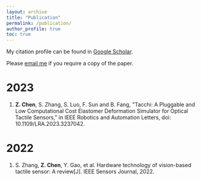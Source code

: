 ```yaml
---
layout: archive
title: "Publication"
permalink: /publication/
author_profile: true
toc: true
---
```

My citation profile can be found in [Google Scholar](https://scholar.google.com/citations?hl=en&tzom=-60&user=s78k3cgAAAAJ).

<!-- * Our publication in the area of key generation from wireless channels is summarized at [here](/keygen/keygen-pub/)
* Our publication in the area of radio frequency fingerprinting identification is summarized at [here](/rffi/rffi-pub/) -->

Please [email me](mailto:Zixi.Chen"santannapisa.it) if you require a copy of the paper.

<!-- <sup>*</sup> denotes corresponding author. -->

<!-- # Preprint -->

# 2023
1. **Z. Chen**, S. Zhang, S. Luo, F. Sun and B. Fang, "Tacchi: A Pluggable and Low Computational Cost Elastomer Deformation Simulator for Optical Tactile Sensors," in IEEE Robotics and Automation Letters, doi: 10.1109/LRA.2023.3237042.

# 2022
1. S. Zhang, **Z. Chen**, Y. Gao, et al. Hardware technology of vision-based tactile sensor: A review[J]. IEEE Sensors Journal, 2022.
